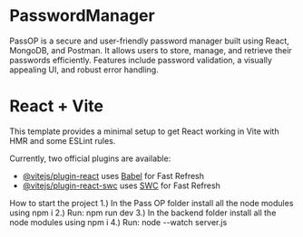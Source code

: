 # PasswordManager
PassOP is a secure and user-friendly password manager built using React, MongoDB, and Postman. It allows users to store, manage, and retrieve their passwords efficiently. Features include password validation, a visually appealing UI, and robust error handling.

# React + Vite

This template provides a minimal setup to get React working in Vite with HMR and some ESLint rules.

Currently, two official plugins are available:

- [@vitejs/plugin-react](https://github.com/vitejs/vite-plugin-react/blob/main/packages/plugin-react/README.md) uses [Babel](https://babeljs.io/) for Fast Refresh
- [@vitejs/plugin-react-swc](https://github.com/vitejs/vite-plugin-react-swc) uses [SWC](https://swc.rs/) for Fast Refresh

How to start the project
1.) In the Pass OP folder install all the node modules using npm i
2.) Run: npm run dev 
3.) In the backend folder install all the node modules using npm i
4.) Run: node --watch server.js